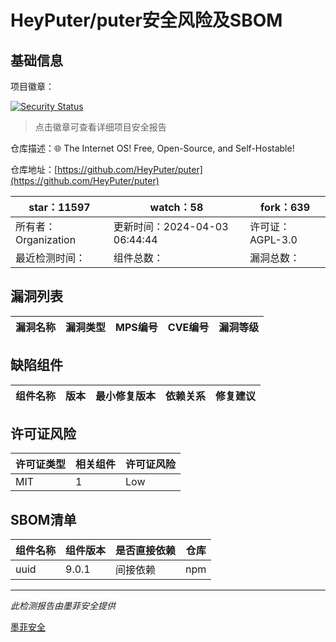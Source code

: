 # HeyPuter/puter安全风险及SBOM

## 基础信息

项目徽章：

[![Security Status](https://www.murphysec.com/platform3/v31/badge/1775600280145698816.svg)](https://www.murphysec.com/console/report/1765452897822130176/1775600280145698816)

> 点击徽章可查看详细项目安全报告

仓库描述：🌐 The Internet OS! Free, Open-Source, and Self-Hostable!

仓库地址：[https://github.com/HeyPuter/puter](https://github.com/HeyPuter/puter)

| star：11597 | watch：58 | fork：639 |
| ----------- | -------------- | ------------ |
| 所有者：Organization | 更新时间：2024-04-03 06:44:44 | 许可证：AGPL-3.0 |
| 最近检测时间： | 组件总数： | 漏洞总数： |




## 漏洞列表

| 漏洞名称 | 漏洞类型 | MPS编号 | CVE编号 | 漏洞等级 |
| ------- | ------ | ------- | ------ | ----- |





## 缺陷组件

| 组件名称 | 版本 | 最小修复版本 | 依赖关系 | 修复建议 |
| -------- | ---- | ------------ | -------- | -------- |





## 许可证风险

| 许可证类型 | 相关组件 | 许可证风险 |
| ---------- | -------- | ---------- |
|MIT|1|Low|




## SBOM清单

| 组件名称 | 组件版本 | 是否直接依赖 | 仓库 |
| -------- | -------- | ------------ | ---- |
|uuid|9.0.1|间接依赖|npm|


------

*此检测报告由墨菲安全提供*

[墨菲安全](www.murphysec.com)